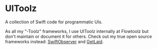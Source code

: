 # UIToolz

A collection of Swift code for programmatic UIs.

As all my "-Toolz" frameworks, I use UIToolz internally at Flowtoolz but don't maintain or document it for others. Check out my true open source frameworks instead: [SwiftObserver](https://github.com/flowtoolz/SwiftObserver) and [GetLaid](https://github.com/flowtoolz/GetLaid).
